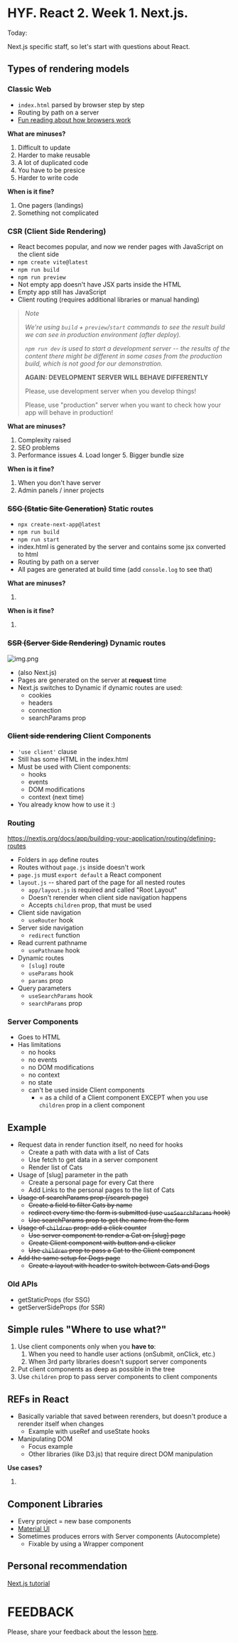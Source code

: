# HYF. React 2. Week 1. Next.js.

Today:

Next.js specific staff, so let's start with questions about React.

## Types of rendering models

### Classic Web

- `index.html` parsed by browser step by step
- Routing by path on a server
- [Fun reading about how browsers work](https://gist.github.com/nishantmendiratta/db09531f80803465da36f0d43c3e58ac)

**What are minuses?**

1. Difficult to update
2. Harder to make reusable
3. A lot of duplicated code
4. You have to be presice
5. Harder to write code

**When is it fine?**

1. One pagers (landings)
2. Something not complicated

### CSR (Client Side Rendering)

- React becomes popular, and now we render pages with JavaScript on the client side
- `npm create vite@latest`
- `npm run build`
- `npm run preview`
- Not empty app doesn't have JSX parts inside the HTML
- Empty app still has JavaScript
- Client routing (requires additional libraries or manual handing)

>_Note_
>
>_We're using `build` + `preview`/`start` commands to see the result build we can see in production environment (after deploy)._
>
>_`npm run dev` is used to start a development server -- the results of the content there might be different in some cases from the production build,
which is not good for our demonstration._
> 
> **AGAIN: DEVELOPMENT SERVER WILL BEHAVE DIFFERENTLY**
> 
> Please, use development server when you develop things!
> 
> Please, use "production" server when you want to check how your app will behave in production!

**What are minuses?**

1. Complexity raised
2. SEO problems
3. Performance issues
   4. Load longer
   5. Bigger bundle size

**When is it fine?**

1. When you don't have server
2. Admin panels / inner projects

### ~~SSG (Static Site Generation)~~ Static routes

- `npx create-next-app@latest`
- `npm run build`
- `npm run start`
- index.html is generated by the server and contains some jsx converted to html
- Routing by path on a server
- All pages are generated at build time (add `console.log` to see that)

**What are minuses?**

1.

**When is it fine?**

1. 

### ~~SSR (Server Side Rendering)~~ Dynamic routes

![img.png](img.png)

- (also Next.js)
- Pages are generated on the server at **request** time
- Next.js switches to Dynamic if dynamic routes are used:
  - cookies
  - headers
  - connection
  - searchParams prop

### ~~Client side rendering~~ Client Components

- `'use client'` clause
- Still has some HTML in the index.html
- Must be used with Client components:
  - hooks
  - events
  - DOM modifications
  - context (next time)
- You already know how to use it :)

### Routing

https://nextjs.org/docs/app/building-your-application/routing/defining-routes

- Folders in `app` define routes
- Routes without `page.js` inside doesn't work
- `page.js` must `export default` a React component
- `layout.js` -- shared part of the page for all nested routes
  - `app/layout.js` is required and called "Root Layout"
  - Doesn't rerender when client side navigation happens
  - Accepts `children` prop, that must be used
- Client side navigation
  - `useRouter` hook
- Server side navigation
  - `redirect` function
- Read current pathname
  - `usePathname` hook
- Dynamic routes
  - `[slug]` route
  - `useParams` hook
  - `params` prop
- Query parameters
  - `useSearchParams` hook
  - `searchParams` prop

### Server Components

- Goes to HTML
- Has limitations
  - no hooks
  - no events
  - no DOM modifications
  - no context
  - no state
  - can't be used inside Client components
    - = as a child of a Client component EXCEPT when you use `children` prop in a client component

## Example

- Request data in render function itself, no need for hooks
  - Create a path with data with a list of Cats
  - Use fetch to get data in a server component
  - Render list of Cats
- Usage of [slug] parameter in the path
  - Create a personal page for every Cat there
  - Add Links to the personal pages to the list of Cats
- ~~Usage of searchParams prop (/search page)~~
  - ~~Create a field to filter Cats by name~~
  - ~~redirect every time the form is submitted (use `useSearchParams` hook)~~
  - ~~Use searchParams prop to get the name from the form~~
- ~~Usage of `children` prop: add a click counter~~
  - ~~Use server component to render a Cat on [slug] page~~
  - ~~Create Client component with button and a clicker~~
  - ~~Use `children` prop to pass a Cat to the Client component~~
- ~~Add the same setup for Dogs page~~
  - ~~Create a layout with header to switch between Cats and Dogs~~

### Old APIs

- getStaticProps (for SSG)
- getServerSideProps (for SSR)

## Simple rules "Where to use what?"

1. Use client components only when you **have to**:
   1. When you need to handle user actions (onSubmit, onClick, etc.)
   1. When 3rd party libraries doesn't support server components
2. Put client components as deep as possible in the tree
3. Use `children` prop to pass server components to client components

## REFs in React

- Basically variable that saved between rerenders, but doesn't produce a rerender itself when changes
  - Example with useRef and useState hooks
- Manipulating DOM
  - Focus example
  - Other libraries (like D3.js) that require direct DOM manipulation

**Use cases?**

1. 

## Component Libraries

- Every project = new base components
- [Material UI](https://mui.com/material-ui/getting-started/)
- Sometimes produces errors with Server components (Autocomplete)
  - Fixable by using a Wrapper component

## Personal recommendation

[Next.js tutorial](https://nextjs.org/learn/dashboard-app)

# FEEDBACK

Please, share your feedback about the lesson [here](https://docs.google.com/forms/d/e/1FAIpQLSfmgR1Rb3Nm-mtydiipgDXnAYMgbt2NeDhV6FfVwdE7BSgLqQ/viewform?usp=sf_link).